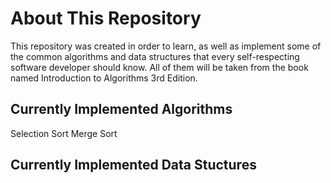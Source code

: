 # About This Repository

This repository was created in order to learn, as well as implement some of the common algorithms and data structures that every self-respecting software developer should know. All of them will be taken from the book named Introduction to Algorithms 3rd Edition.

## Currently Implemented Algorithms
Selection Sort
Merge Sort

## Currently Implemented Data Stuctures
